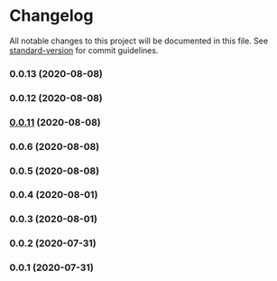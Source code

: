 # Changelog

All notable changes to this project will be documented in this file. See [standard-version](https://github.com/conventional-changelog/standard-version) for commit guidelines.

### 0.0.13 (2020-08-08)

### 0.0.12 (2020-08-08)

### [0.0.11](https://github.com/jialechan/cdk-elasticache-monitor/compare/v0.0.6...v0.0.11) (2020-08-08)

### 0.0.6 (2020-08-08)

### 0.0.5 (2020-08-08)

### 0.0.4 (2020-08-01)

### 0.0.3 (2020-08-01)

### 0.0.2 (2020-07-31)

### 0.0.1 (2020-07-31)
